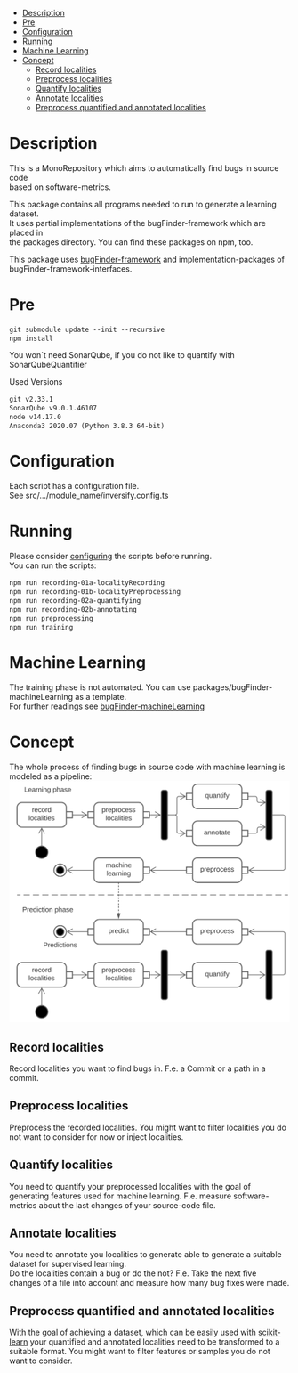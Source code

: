 - [Description](#description)
- [Pre](#pre)
- [Configuration](#configuration)
- [Running](#running)
- [Machine Learning](#machine-learning)
- [Concept](#concept)
  * [Record localities](#record-localities)
  * [Preprocess localities](#preprocess-localities)
  * [Quantify localities](#quantify-localities)
  * [Annotate localities](#annotate-localities)
  * [Preprocess quantified and annotated localities](#preprocess-quantified-and-annotated-localities)

<!-- <small><i><a href='http://ecotrust-canada.github.io/markdown-toc/'>Table of contents generated with markdown-toc</a></i></small> -->

# Description
This is a MonoRepository which aims to automatically find bugs in source code  
based on software-metrics.

This package contains all programs needed to run to generate a learning dataset.  
It uses partial implementations of the bugFinder-framework which are placed in  
the packages directory. You can find these packages on npm, too.   

This package uses [bugFinder-framework](https://github.com/penguinsAreFunny/bugFinder-framework)
and implementation-packages of bugFinder-framework-interfaces.

# Pre
```
git submodule update --init --recursive  
npm install  
```
You won´t need SonarQube, if you do not like to quantify with SonarQubeQuantifier  

Used Versions
```
git v2.33.1
SonarQube v9.0.1.46107  
node v14.17.0
Anaconda3 2020.07 (Python 3.8.3 64-bit)
```
# Configuration
Each script has a configuration file.  
See src/.../module_name/inversify.config.ts

# Running
Please consider [configuring](#Configuration) the scripts before running.  
You can run the scripts:
```
npm run recording-01a-localityRecording
npm run recording-01b-localityPreprocessing
npm run recording-02a-quantifying
npm run recording-02b-annotating
npm run preprocessing
npm run training
```

# Machine Learning
The training phase is not automated. You can use packages/bugFinder-machineLearning as a template.  
For further readings see [bugFinder-machineLearning](#https://github.com/penguinsAreFunny/bugFinder-machineLearning)

# Concept
The whole process of finding bugs in source code with machine learning is modeled as a pipeline:  
![Machine_Learning_Pipeline](./doc/Pipeline.svg)  

## Record localities
Record localities you want to find bugs in. F.e. a Commit or a path in a commit.
## Preprocess localities
Preprocess the recorded localities. You might want to filter localities you do not want to consider for now or inject localities.
## Quantify localities
You need to quantify your preprocessed localities with the goal of generating features used for machine learning.
F.e. measure software-metrics about the last changes of your source-code file.
## Annotate localities
You need to annotate you localities to generate able to generate a suitable dataset for supervised learning.  
Do the localities contain a bug or do the not? 
F.e. Take the next five changes of a file into account and measure how many bug fixes were made.
## Preprocess quantified and annotated localities
With the goal of achieving a dataset, which can be easily used with [scikit-learn](#https://scikit-learn.org/stable/) your
quantified and annotated localities need to be transformed to a suitable format. You might want to filter features or samples you do not want to consider.
